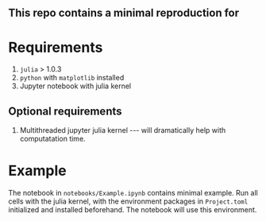 ## This repo contains a minimal reproduction for 

# Requirements
1. `julia` > 1.0.3
2. `python` with `matplotlib` installed
2. Jupyter notebook with julia kernel

## Optional requirements
1. Multithreaded jupyter julia kernel --- will dramatically help with computatation time.

# Example
The notebook in `notebooks/Example.ipynb` contains minimal example. Run all cells with the julia kernel, with the environment packages in `Project.toml` initialized and installed beforehand. The notebook will use this environment.
